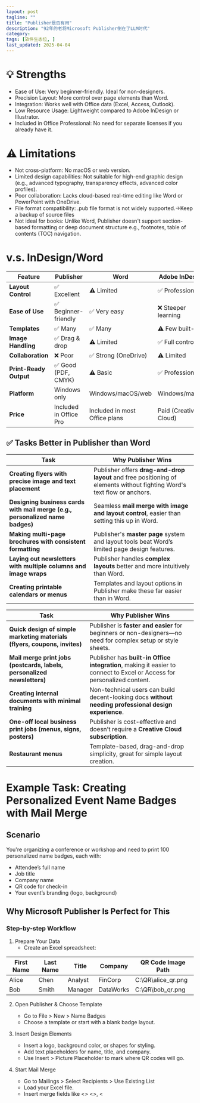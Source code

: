 ```yaml
---
layout: post
tagline: ""
title: "Publisher是否有用"
description: "92年的老将Microsoft Publisher倒在了LLM时代"
category: 
tags: [软件生态位, ]
last_updated: 2025-04-04
---
```

# 💡 Strengths

* Ease of Use: Very beginner-friendly. Ideal for non-designers.
* Precision Layout: More control over page elements than Word.
* Integration: Works well with Office data (Excel, Access, Outlook).
* Low Resource Usage: Lightweight compared to Adobe InDesign or Illustrator.
* Included in Office Professional: No need for separate licenses if you already have it.
# ⚠️ Limitations
* Not cross-platform: No macOS or web version.
* Limited design capabilities: Not suitable for high-end graphic design (e.g., advanced typography, transparency effects, advanced color profiles).
* Poor collaboration: Lacks cloud-based real-time editing like Word or PowerPoint with OneDrive.
* File format compatibility: .pub file format is not widely supported.->Keep a backup of source files
* Not ideal for books: Unlike Word, Publisher doesn't support section-based formatting or deep document structure e.g., footnotes, table of contents (TOC) navigation.

# v.s. InDesign/Word

| Feature               | Publisher         | Word             | Adobe InDesign      |
|-----------------------|-------------------|------------------|---------------------|
| **Layout Control**    | ✅ Excellent       | ⚠️ Limited       | ✅ Professional      |
| **Ease of Use**       | ✅ Beginner-friendly | ✅ Very easy    | ❌ Steeper learning  |
| **Templates**         | ✅ Many            | ✅ Many           | ⚠️ Few built-in      |
| **Image Handling**    | ✅ Drag & drop     | ⚠️ Limited       | ✅ Full control      |
| **Collaboration**     | ❌ Poor            | ✅ Strong (OneDrive) | ⚠️ Limited       |
| **Print-Ready Output**| ✅ Good (PDF, CMYK) | ⚠️ Basic        | ✅ Professional      |
| **Platform**          | Windows only      | Windows/macOS/web | Windows/macOS       |
| **Price**             | Included in Office Pro | Included in most Office plans | Paid (Creative Cloud) |

## ✅ Tasks Better in Publisher than Word

| Task                                             | Why Publisher Wins                                                                 |
|--------------------------------------------------|------------------------------------------------------------------------------------|
| **Creating flyers with precise image and text placement** | Publisher offers **drag-and-drop layout** and free positioning of elements without fighting Word's text flow or anchors. |
| **Designing business cards with mail merge (e.g., personalized name badges)** | Seamless **mail merge with image and layout control**, easier than setting this up in Word. |
| **Making multi-page brochures with consistent formatting** | Publisher's **master page** system and layout tools beat Word’s limited page design features. |
| **Laying out newsletters with multiple columns and image wraps** | Publisher handles **complex layouts** better and more intuitively than Word. |
| **Creating printable calendars or menus** | Templates and layout options in Publisher make these far easier than in Word. |

| Task                                             | Why Publisher Wins                                                                 |
|--------------------------------------------------|------------------------------------------------------------------------------------|
| **Quick design of simple marketing materials (flyers, coupons, invites)** | Publisher is **faster and easier** for beginners or non-designers—no need for complex setup or style sheets. |
| **Mail merge print jobs (postcards, labels, personalized newsletters)** | Publisher has **built-in Office integration**, making it easier to connect to Excel or Access for personalized content. |
| **Creating internal documents with minimal training** | Non-technical users can build decent-looking docs **without needing professional design experience**. |
| **One-off local business print jobs (menus, signs, posters)** | Publisher is cost-effective and doesn’t require a **Creative Cloud subscription**. |
| **Restaurant menus**                             | Template-based, drag-and-drop simplicity, great for simple layout creation. |


# Example Task: Creating Personalized Event Name Badges with Mail Merge
## Scenario
You're organizing a conference or workshop and need to print 100 personalized name badges, each with:
+ Attendee’s full name
+ Job title
+ Company name
+ QR code for check-in
+ Your event’s branding (logo, background)

## Why Microsoft Publisher Is Perfect for This
### Step-by-step Workflow
1. Prepare Your Data
	- Create an Excel spreadsheet:

| First Name | Last Name | Title       | Company        | QR Code Image Path         |
|------------|-----------|-------------|----------------|----------------------------|
| Alice      | Chen      | Analyst     | FinCorp        | C:\QR\alice_qr.png         |
| Bob        | Smith     | Manager     | DataWorks      | C:\QR\bob_qr.png           |

2. Open Publisher & Choose Template
	- Go to File > New > Name Badges
	- Choose a template or start with a blank badge layout.

3. Insert Design Elements
	- Insert a logo, background color, or shapes for styling.
	- Add text placeholders for name, title, and company.
	- Use Insert > Picture Placeholder to mark where QR codes will go.

4. Start Mail Merge
	- Go to Mailings > Select Recipients > Use Existing List
	- Load your Excel file.
	- Insert merge fields like <<First Name>> <<Last Name>>, <<Title>>, etc.

5. Add Image Merge Field (QR Code)
	- Use Insert > Picture > Linked Picture and insert the <<QR Code Image Path>> field.

6. Preview & Finish
	- Use Mailings > Preview Results to see how each badge looks.
	- Click Finish & Merge > Print or Export to PDF for professional printing.

### 📌 Why Not Use Word?

1. Manual layouting is painful—text and images jump around.
2. No built-in image mail merge without scripting or workarounds.
3. Harder to precisely align multiple badges on one page.

### 📌 Why Not Use InDesign?

1. Requires scripting or third-party plugins for image-based mail merge.
2. Steeper learning curve, overkill for simple badge jobs.
3. No native Excel integration—would require converting to CSV or XML.
